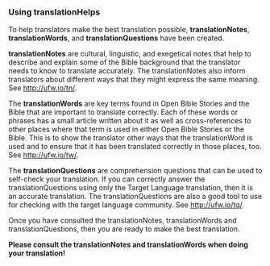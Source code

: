 
### Using translationHelps

To help translators make the best translation possible, **translationNotes**, **translationWords**, and **translationQuestions** have been created.

**translationNotes**  are cultural, linguistic, and exegetical notes that help to describe and explain some of the Bible background that the translator needs to know to translate accurately. The translationNotes also inform translators about different ways that they might express the same meaning.  See http://ufw.io/tn/.

The **translationWords**  are key terms found in Open Bible Stories and the Bible that are important to translate correctly. Each of these words or phrases has a small article written about it as well as cross-references to other places where that term is used in either Open Bible Stories or the Bible. This is to show the translator other ways that the translationWord is used and to ensure that it has been translated correctly in those places, too.  See http://ufw.io/tw/.

The **translationQuestions** are comprehension questions that can be used to self-check your translation. If you can correctly answer the translationQuestions using only the Target Language translation, then it is an accurate translation. The translationQuestions are also a good tool to use for checking with the target language community.  See http://ufw.io/tq/.

Once you have consulted the translationNotes, translationWords and translationQuestions, then you are ready to make the best translation.

**Please consult the translationNotes and translationWords when doing your translation!**
